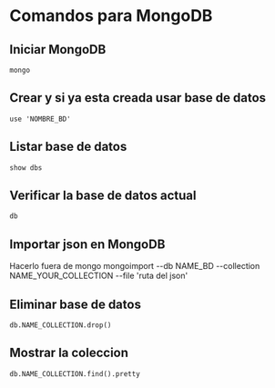 # Comandos para MongoDB

## Iniciar MongoDB

    mongo
    
## Crear y si ya esta creada usar base de datos

    use 'NOMBRE_BD'
    
## Listar base de datos

    show dbs
    
## Verificar la base de datos actual

    db
    
## Importar json en MongoDB

Hacerlo fuera de mongo
        mongoimport --db NAME_BD --collection NAME_YOUR_COLLECTION --file 'ruta del json'
    
## Eliminar base de datos

    db.NAME_COLLECTION.drop()
    
## Mostrar la coleccion

    db.NAME_COLLECTION.find().pretty
